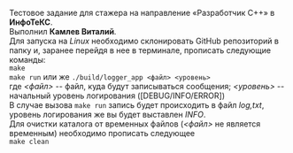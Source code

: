 Тестовое задание для стажера на направление «Разработчик C++» в **ИнфоТеКС**.<br/>
Выполнил **Камлев Виталий**.<br/>
Для запуска на *Linux* необходимо  склонировать GitHub репозиторий в папку и, заранее перейдя в нее в терминале, прописать следующие команды:<br/>
```make```<br/>
```make run``` или же ```./build/logger_app <файл> <уровень>```<br/>
где *<файл>* -- файл, куда будут записываться сообщения; *<уровень>* -- начальный уровень логирования ([DEBUG/INFO/ERROR])<br/>
В случае вызова ```make run``` запись будет происходить в файл *log,txt*, уровень логирования же вы будет выставлен *INFO*. <br/>
Для очистки каталога от временных файлов (*<файл>* не является временным) необходимо прописать следующее<br/>
```make clean```
